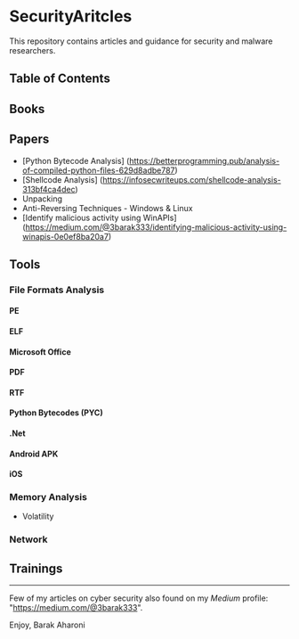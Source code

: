 # SecurityAritcles
This repository contains articles and guidance for security and malware researchers.

## Table of Contents

## Books

## Papers
* [Python Bytecode Analysis] (https://betterprogramming.pub/analysis-of-compiled-python-files-629d8adbe787)
* [Shellcode Analysis] (https://infosecwriteups.com/shellcode-analysis-313bf4ca4dec)
* Unpacking
* Anti-Reversing Techniques - Windows & Linux
* [Identify malicious activity using WinAPIs] (https://medium.com/@3barak333/identifying-malicious-activity-using-winapis-0e0ef8ba20a7)



## Tools
### File Formats Analysis
#### PE
#### ELF
#### Microsoft Office
#### PDF
#### RTF
#### Python Bytecodes (PYC)
#### .Net
#### Android APK
#### iOS

### Memory Analysis
* Volatility

### Network 


## Trainings






--------------------------------------------------------------------------------------------------------
Few of my articles on cyber security also found on my *Medium* profile: "https://medium.com/@3barak333".

Enjoy,
Barak Aharoni
